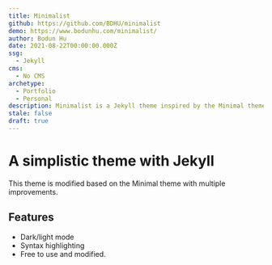```yaml
---
title: Minimalist
github: https://github.com/BDHU/minimalist
demo: https://www.bodunhu.com/minimalist/
author: Bodun Hu
date: 2021-08-22T00:00:00.000Z
ssg:
  - Jekyll
cms:
  - No CMS
archetype:
  - Portfolio
  - Personal
description: Minimalist is a Jekyll theme inspired by the Minimal theme.
stale: false
draft: true
---
```


# A simplistic theme with Jekyll

This theme is modified based on the Minimal theme with multiple improvements.

## Features

* Dark/light mode
* Syntax highlighting
* Free to use and modified.
